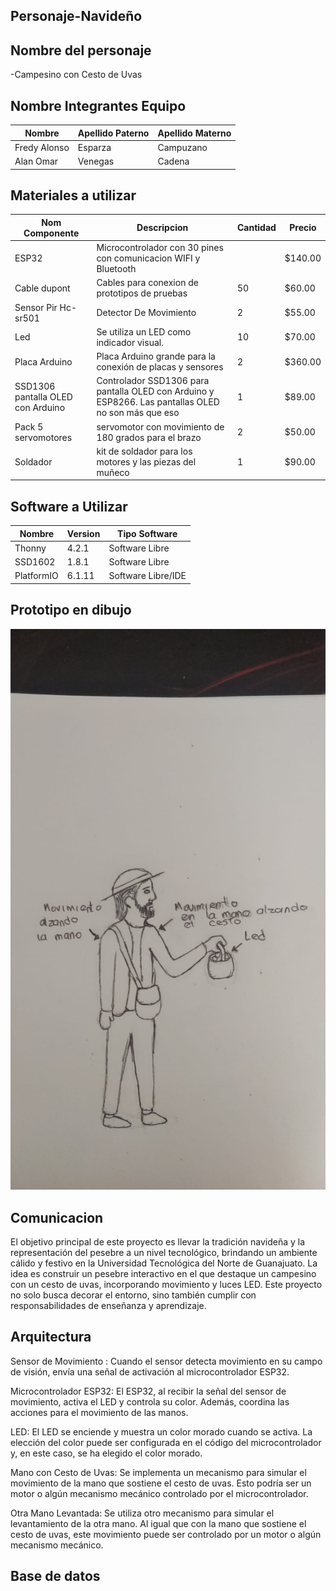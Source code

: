 ## Personaje-Navideño


## Nombre del personaje 

-Campesino con Cesto de Uvas 

##  Nombre Integrantes Equipo

|Nombre | Apellido Paterno | Apellido Materno |
|-|-|-|
|Fredy Alonso|Esparza|Campuzano|
|Alan Omar|Venegas|Cadena|

## Materiales a utilizar


|Nom Componente | Descripcion | Cantidad| Precio|
|-|-|-|-|
|ESP32|Microcontrolador con 30 pines con comunicacion WIFI y Bluetooth||$140.00|
|Cable dupont|Cables para conexion de prototipos de pruebas|50|$60.00|
|Sensor Pir Hc-sr501|Detector De Movimiento|2|$55.00|
|Led|Se utiliza un LED como indicador visual.|10|$70.00|
|Placa Arduino|Placa Arduino grande para la conexión de placas y sensores|2|$360.00|
|SSD1306 pantalla OLED con Arduino|Controlador SSD1306 para pantalla OLED con Arduino y ESP8266. Las pantallas OLED no son más que eso| 1 | $89.00|
|Pack 5 servomotores|servomotor con movimiento de 180 grados para el brazo|2|$50.00|
|Soldador|kit de soldador para los motores y las piezas del muñeco|1| $90.00|





## Software a Utilizar
|Nombre|Version|Tipo Software|
|-|-|-|
|Thonny|4.2.1|Software Libre|
|SSD1602|1.8.1|Software Libre|
|PlatformIO|6.1.11|Software Libre/IDE|

## Prototipo en dibujo

![Prototipo](https://github.com/ABOK451/Personaje-Navide-o/blob/main/imagen_2023-09-30_161949978.png)


## Comunicacion
El objetivo principal de este proyecto es llevar la tradición navideña y la representación del pesebre a un nivel tecnológico, brindando un ambiente cálido y festivo en la Universidad Tecnológica del Norte de Guanajuato. La idea es construir un pesebre interactivo en el que destaque un campesino con un cesto de uvas, incorporando movimiento y luces LED. Este proyecto no solo busca decorar el entorno, sino también cumplir con responsabilidades de enseñanza y aprendizaje.

## Arquitectura 
Sensor de Movimiento : Cuando el sensor detecta movimiento en su campo de visión, envía una señal de activación al microcontrolador ESP32.

Microcontrolador ESP32: El ESP32, al recibir la señal del sensor de movimiento, activa el LED y controla su color. Además, coordina las acciones para el movimiento de las manos.

LED: El LED se enciende y muestra un color morado cuando se activa. La elección del color puede ser configurada en el código del microcontrolador y, en este caso, se ha elegido el color morado.

Mano con Cesto de Uvas: Se implementa un mecanismo para simular el movimiento de la mano que sostiene el cesto de uvas. Esto podría ser un motor o algún mecanismo mecánico controlado por el microcontrolador.

Otra Mano Levantada: Se utiliza otro mecanismo para simular el levantamiento de la otra mano. Al igual que con la mano que sostiene el cesto de uvas, este movimiento puede ser controlado por un motor o algún mecanismo mecánico.

## Base de datos

